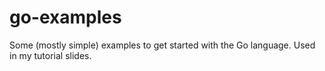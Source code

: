 # go-examples
Some (mostly simple) examples to get started with the Go language. Used in my tutorial slides.
